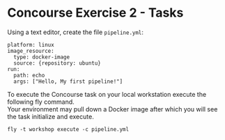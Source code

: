 # Concourse Exercise 2 - Tasks

Using a text editor, create the file `pipeline.yml`:

```
platform: linux
image_resource:
  type: docker-image
  source: {repository: ubuntu}
run:
  path: echo
  args: ["Hello, My first pipeline!"]
```

To execute the Concourse task on your local workstation execute the following fly command.  
Your environment may pull down a Docker image after which you will see the task initialize and execute.

```
fly -t workshop execute -c pipeline.yml
```